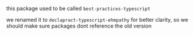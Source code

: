 this package used to be called `best-practices-typescript`

we renamed it to `declapract-typescript-ehmpathy` for better clarity, so we should make sure packages dont reference the old version
